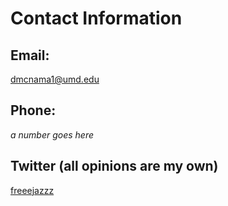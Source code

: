 # Contact Information
## Email: 
dmcnama1@umd.edu 
## Phone: 
*a number goes here* 
## Twitter (all opinions are my own)
[freeejazzz](http://wwww.twitter.com/freeejazzz)
